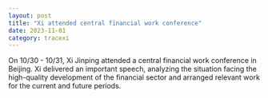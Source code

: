 ```yaml
---
layout: post
title: "Xi attended central financial work conference"
date: 2023-11-01
category: tracexi
---
```


On 10/30 - 10/31, Xi Jinping attended a central financial work conference in Beijing. Xi delivered an important speech, analyzing the situation facing the high-quality development of the financial sector and arranged relevant work for the current and future periods. 